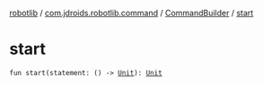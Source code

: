 [robotlib](../../index.md) / [com.jdroids.robotlib.command](../index.md) / [CommandBuilder](index.md) / [start](./start.md)

# start

`fun start(statement: () -> `[`Unit`](https://kotlinlang.org/api/latest/jvm/stdlib/kotlin/-unit/index.html)`): `[`Unit`](https://kotlinlang.org/api/latest/jvm/stdlib/kotlin/-unit/index.html)